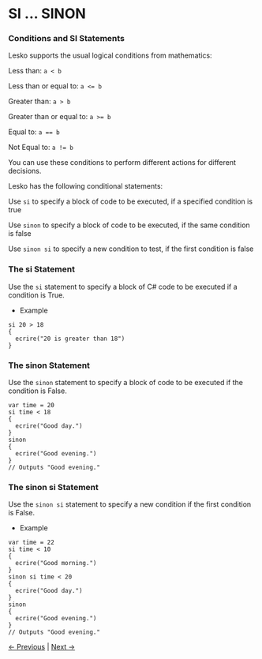 # SI ... SINON

### Conditions and SI Statements

Lesko supports the usual logical conditions from mathematics:

Less than: `a < b`

Less than or equal to: `a <= b`

Greater than: `a > b`

Greater than or equal to: `a >= b`

Equal to: `a == b`

Not Equal to: `a != b`

You can use these conditions to perform different actions for different decisions.

Lesko has the following conditional statements:

Use `si` to specify a block of code to be executed, if a specified condition is true

Use `sinon` to specify a block of code to be executed, if the same condition is false

Use `sinon si` to specify a new condition to test, if the first condition is false

### The si Statement

Use the `si` statement to specify a block of C# code to be executed if a condition is True.

* Example

```
si 20 > 18 
{
  ecrire("20 is greater than 18")
}
```

### The sinon Statement

Use the `sinon` statement to specify a block of code to be executed if the condition is False.

```
var time = 20
si time < 18 
{
  ecrire("Good day.")
}
sinon 
{
  ecrire("Good evening.")
}
// Outputs "Good evening."
```

### The sinon si Statement

Use the `sinon si` statement to specify a new condition if the first condition is False.

* Example

```
var time = 22
si time < 10 
{
  ecrire("Good morning.")
} 
sinon si time < 20 
{
  ecrire("Good day.")
} 
sinon 
{
  ecrire("Good evening.")
}
// Outputs "Good evening."
```

[<- Previous]() |
[Next ->]()
